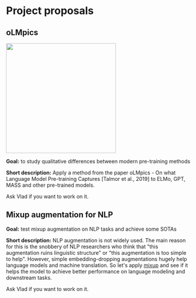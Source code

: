 # Project proposals

## oLMpics

<img src='./img/oLMpics.png' width="300"/>

**Goal:** to study qualitative differences between modern pre-training methods

**Short description:** Apply a method from the paper oLMpics - On what Language Model Pre-training Captures \[Talmor et al., 2019] to ELMo, GPT, MASS and other pre-trained models.

Ask Vlad if you want to work on it.

## Mixup augmentation for NLP

**Goal:** test mixup augmentation on NLP tasks and achieve some SOTAs

**Short description:**
NLP augmentation is not widely used.
The main reason for this is the snobbery of NLP researchers who think that
"this augmentation ruins linguistic structure" or "this augmentation is too simple to help".
However, simple embedding-dropping augmentations hugely help language models and machine translation.
So let's apply
[mixup](https://forums.fast.ai/t/mixup-data-augmentation/22764)
and see if it helps the model to achieve better performance on language modeling and downstream tasks.

Ask Vlad if you want to work on it.
